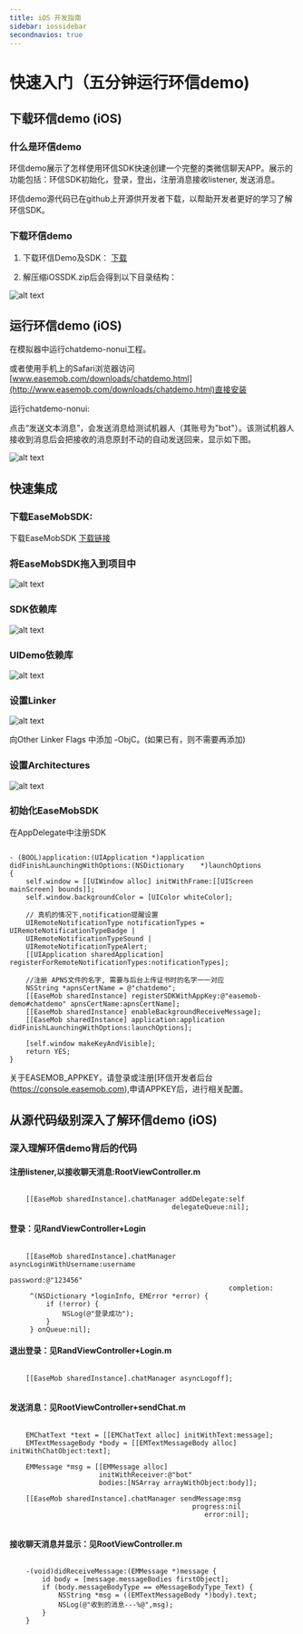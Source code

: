 ```yaml
---
title: iOS 开发指南
sidebar: iossidebar
secondnavios: true
---
```


# 快速入门（五分钟运行环信demo)  


## 下载环信demo (iOS) 

### 什么是环信demo 

环信demo展示了怎样使用环信SDK快速创建一个完整的类微信聊天APP。展示的功能包括：环信SDK初始化，登录，登出，注册消息接收listener, 发送消息。

环信demo源代码已在github上开源供开发者下载，以帮助开发者更好的学习了解环信SDK。

### 下载环信demo 

1. 下载环信Demo及SDK： [下载](http://www.easemob.com/sdk/)

2. 解压缩iOSSDK.zip后会得到以下目录结构：
 
 ![alt text](/example_layout_IOS.png "Title")


## 运行环信demo (iOS) 

在模拟器中运行chatdemo-nonui工程。

或者使用手机上的Safari浏览器访问 [www.easemob.com/downloads/chatdemo.html](http://www.easemob.com/downloads/chatdemo.html)直接安装

 
运行chatdemo-nonui: 

点击“发送文本消息”，会发送消息给测试机器人（其账号为"bot"）。该测试机器人接收到消息后会把接收的消息原封不动的自动发送回来，显示如下图。

![alt text](/demoIOS.png "demo")

## 快速集成 

### 下载EaseMobSDK: 

下载EaseMobSDK [下载链接](http://www.easemob.com/downloads/iOSSDK.zip)

### 将EaseMobSDK拖入到项目中 

![alt text](/import.png "Title")
 
### SDK依赖库 

![alt text](/addLib.png "Lib")

### UIDemo依赖库 
![alt text](/addUIDemoLib.png "UIDemoLib")
 
### 设置Linker 

![alt text](/link.png "link")

向Other Linker Flags 中添加 -ObjC。(如果已有，则不需要再添加)

### 设置Architectures 

![alt text](/Active.png "Active")

### 初始化EaseMobSDK 

在AppDelegate中注册SDK

<pre class="hll"><code class="language-objective_c">
- (BOOL)application:(UIApplication *)application didFinishLaunchingWithOptions:(NSDictionary 	*)launchOptions
{
	self.window = [[UIWindow alloc] initWithFrame:[[UIScreen mainScreen] bounds]];
	self.window.backgroundColor = [UIColor whiteColor];

	// 真机的情况下,notification提醒设置
	UIRemoteNotificationType notificationTypes = UIRemoteNotificationTypeBadge |
	UIRemoteNotificationTypeSound |
	UIRemoteNotificationTypeAlert;
	[[UIApplication sharedApplication] registerForRemoteNotificationTypes:notificationTypes];

	//注册 APNS文件的名字, 需要与后台上传证书时的名字一一对应
	NSString *apnsCertName = @"chatdemo";
	[[EaseMob sharedInstance] registerSDKWithAppKey:@"easemob-demo#chatdemo" apnsCertName:apnsCertName];
	[[EaseMob sharedInstance] enableBackgroundReceiveMessage];
	[[EaseMob sharedInstance] application:application didFinishLaunchingWithOptions:launchOptions];

	[self.window makeKeyAndVisible];
	return YES;
}
</code></pre>

关于EASEMOB_APPKEY，请登录或注册[环信开发者后台(https://console.easemob.com),申请APPKEY后，进行相关配置。

## 从源代码级别深入了解环信demo (iOS) 


### 深入理解环信demo背后的代码 

#### 注册listener,以接收聊天消息:RootViewController.m 

<pre class="hll"><code class="language-objective_c">
    [[EaseMob sharedInstance].chatManager addDelegate:self
                                        delegateQueue:nil];
</code></pre>

#### 登录：见RandViewController+Login

<pre class="hll"><code class="language-objective_c">
    [[EaseMob sharedInstance].chatManager asyncLoginWithUsername:username
                                                        password:@"123456"
                                                      completion:
     ^(NSDictionary *loginInfo, EMError *error) {
         if (!error) {
             NSLog(@"登录成功");         
         }
     } onQueue:nil];
</code></pre>

#### 退出登录：见RandViewController+Login.m 

<pre class="hll"><code class="language-objective_c">
	[[EaseMob sharedInstance].chatManager asyncLogoff];
	
</code></pre>

#### 发送消息：见RootViewController+sendChat.m 

<pre class="hll"><code class="language-objective_c">
	EMChatText *text = [[EMChatText alloc] initWithText:message];
    EMTextMessageBody *body = [[EMTextMessageBody alloc] initWithChatObject:text];
    
    EMMessage *msg = [[EMMessage alloc]
                      initWithReceiver:@"bot"
                      bodies:[NSArray arrayWithObject:body]];
    
    [[EaseMob sharedInstance].chatManager sendMessage:msg
                                             progress:nil
                                                error:nil];
	
</code></pre>


#### 接收聊天消息并显示：见RootViewController.m 

<pre class="hll"><code class="language-objective_c">
	-(void)didReceiveMessage:(EMMessage *)message {
    	id<IEMMessageBody> body = [message.messageBodies firstObject];
		if (body.messageBodyType == eMessageBodyType_Text) {
			NSString *msg = ((EMTextMessageBody *)body).text;
			NSLog(@"收到的消息---%@",msg);
	    }
	}
</code></pre>


